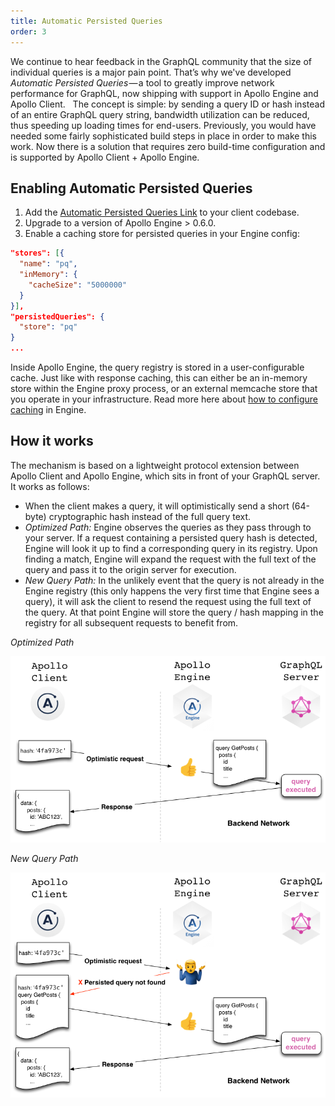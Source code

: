 ```yaml
---
title: Automatic Persisted Queries
order: 3
---
```


We continue to hear feedback in the GraphQL community that the size of individual queries is a major pain point. That’s why we've developed *Automatic Persisted Queries* — a tool to greatly improve network performance for GraphQL, now shipping with support in Apollo Engine and Apollo Client.
 
The concept is simple: by sending a query ID or hash instead of an entire GraphQL query string, bandwidth utilization can be reduced, thus speeding up loading times for end-users. Previously, you would have needed some fairly sophisticated build steps in place in order to make this work. Now there is a solution that requires zero build-time configuration and is supported by Apollo Client + Apollo Engine.

## Enabling Automatic Persisted Queries
1. Add the [Automatic Persisted Queries Link](https://github.com/apollographql/apollo-link-persisted-queries#installation) to your client codebase.
2. Upgrade to a version of Apollo Engine > 0.6.0.
3. Enable a caching store for persisted queries in your Engine config:
```json
"stores": [{
  "name": "pq",
  "inMemory": {
    "cacheSize": "5000000"
  }
}],
"persistedQueries": {
  "store": "pq"
}
...
```
Inside Apollo Engine, the query registry is stored in a user-configurable cache.  Just like with response caching, this can either be an in-memory store within the Engine proxy process, or an external memcache store that you operate in your infrastructure. Read more here about [how to configure caching](caching.html) in Engine.

## How it works ##
The mechanism is based on a lightweight protocol extension between Apollo Client and Apollo Engine, which sits in front of your GraphQL server. It works as follows:
 - When the client makes a query, it will optimistically send a short (64-byte) cryptographic hash instead of the full query text.
 - *Optimized Path:* Engine observes the queries as they pass through to your server. If a request containing a persisted query hash is detected, Engine will look it up to find a corresponding query in its registry. Upon finding a match, Engine will expand the request with the full text of the query and pass it to the origin server for execution.
 - *New Query Path:* In the unlikely event that the query is not already in the Engine registry (this only happens the very first time that Engine sees a query), it will ask the client to resend the request using the full text of the query. At that point Engine will store the query / hash mapping in the registry for all subsequent requests to benefit from.

*Optimized Path*
<p><img src="./img/persistedQueries.optPath.png" alt="Optimized Path"></p>

*New Query Path*
<p><img src="./img/persistedQueries.newPath.png" alt="New Query Path"></p>
